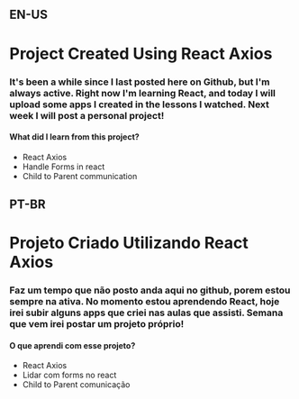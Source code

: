 <h2><a>EN-US</a></h2>
<h1>Project Created Using React Axios</h1>
<h3>It's been a while since I last posted here on Github, but I'm always active. Right now I'm learning React, and today I will upload some apps I created in the lessons I watched. Next week I will post a personal project!</h3>
<h4>What did I learn from this project?</h4>
<ul>
<li>React Axios</li>
<li>Handle Forms in react</li>
<li>Child to Parent communication</li>
</ul>
<h2><a>PT-BR</a></h2>
<h1>Projeto Criado Utilizando React Axios</h1>
<h3>Faz um tempo que não posto anda aqui no github, porem estou sempre na ativa. No momento estou aprendendo React, hoje irei subir alguns apps que criei nas aulas que assisti. Semana que vem irei postar um projeto próprio!</h3>
<h4>O que aprendi com esse projeto?</h4>
<ul>
<li>React Axios</li>
<li>Lidar com forms no react</li>
<li>Child to Parent comunicação</li>
</ul>
